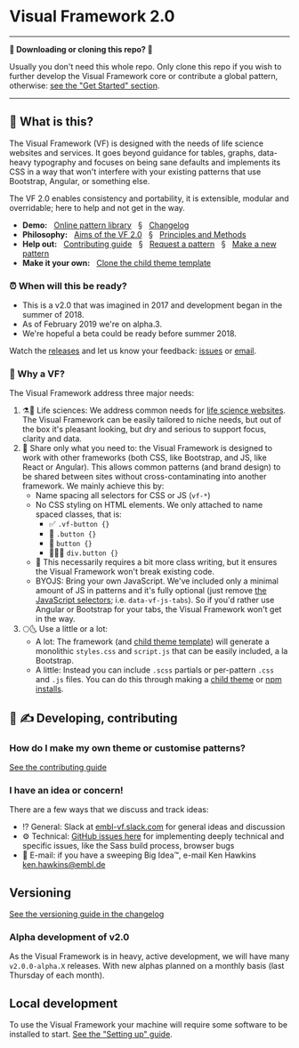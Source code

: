 # Visual Framework 2.0

---

**👋 Downloading or cloning this repo? 🛑**

Usually you don't need this whole repo. Only clone this repo if you wish to further develop the Visual Framework core or contribute a global pattern, otherwise: [see the "Get Started" section](#get-started).

---

## 🎫 What is this?

The Visual Framework (VF) is designed with the needs of life science websites and services. It goes beyond guidance for tables, graphs, data-heavy typography and focuses on being sane defaults and implements its CSS in a way that won't interfere with your existing patterns that use Bootstrap, Angular, or something else.

The VF 2.0 enables consistency and portability, it is extensible, modular and overridable; here to help and not get in the way.

- **Demo:** &nbsp;
[Online pattern library](https://visual-framework.github.io/vf-core)
&nbsp; § &nbsp; [Changelog](https://github.com/visual-framework/vf-core/blob/develop/docs/changelog/index.md)
- **Philosophy:** &nbsp;
[Aims of the VF 2.0](https://blogs.embl.org/communications/2018/09/12/faster-scientific-websites-through-reusability/)
&nbsp; § &nbsp; [Principles and Methods](https://dev.beta.embl.org/guidelines/visual-framework/principles-methods/)
- **Help out:** &nbsp;
[Contributing guide](https://github.com/visual-framework/vf-core/blob/develop/CONTRIBUTING.md)
&nbsp; § &nbsp; [Request a pattern](https://github.com/visual-framework/vf-core/issues/new?template=new-pattern-request.md)
&nbsp; § &nbsp; [Make a new pattern](https://visual-framework.github.io/vf-core/docs/guidelines.html)
- **Make it your own:** &nbsp;
[Clone the child theme template](https://github.com/khawkins98/vf-child-playground)

### ⏰ When will this be ready?

- This is a v2.0 that was imagined in 2017 and development began in the summer of 2018.
- As of February 2019 we're on alpha.3.
- We're hopeful a beta could be ready before summer 2018.

Watch the [releases](https://github.com/visual-framework/vf-core/releases) and let us know your feedback: [issues](https://github.com/visual-framework/vf-core/issues) or [email](mailto:ken.hawkins@embl.de).

### 🤔 Why a VF?

The Visual Framework address three major needs:

1. ⚗️🌳 Life sciences: We address common needs for [life science websites](https://www.ebi.ac.uk/services). The Visual Framework can be easily tailored to niche needs, but out of the box it's pleasant looking, but dry and serious to support focus, clarity and data.
1. 🏰 Share only what you need to: the Visual Framework is designed to work with other frameworks (both CSS, like Bootstrap, and JS, like React or Angular). This allows common patterns (and brand design) to be shared between sites without cross-contaminating into another framework. We mainly achieve this by:
   - Name spacing all selectors for CSS or JS (`vf-*`)
   - No CSS styling on HTML elements. We only attached to name spaced classes, that is:
      - ✅ `.vf-button {}`
      - 🚫 `.button {}`
      - 🚫 `button {}`
      - 🚫🙊🙉 `div.button {}`
   - 🖕 This necessarily requires a bit more class writing, but it ensures the Visual Framework won't break existing code.
   - BYOJS: Bring your own JavaScript. We've included only a minimal amount of JS in patterns and it's fully optional (just remove [the JavaScript selectors](https://github.com/visual-framework/vf-core/issues/115#issuecomment-455524131); i.e. `data-vf-js-tabs`). So if you'd rather use Angular or Bootstrap for your tabs, the Visual Framework won't get in the way.
1. 🌕🌜 Use a little or a lot:
   - A lot: The framework (and [child theme template](https://github.com/khawkins98/vf-child-playground)) will generate a monolithic `styles.css` and `script.js` that can be easily included, a la Bootstrap.
   - A little: Instead you can include `.scss` partials or per-pattern `.css` and `.js` files. You can do this through making a [child theme](https://github.com/khawkins98/vf-child-playground) or [npm installs](https://www.npmjs.com/org/visual-framework).

## 🚧 ✍ Developing, contributing

### How do I make my own theme or customise patterns?

[See the contributing guide](https://github.com/visual-framework/vf-core/blob/develop/docs)

### I have an idea or concern!

There are a few ways that we discuss and track ideas:

- ⁉ General: Slack at [embl-vf.slack.com](https://embl-vf.slack.com/messages) for general ideas and discussion
- ⚙️ Technical: [GitHub issues here](https://github.com/visual-framework/vf-ebi/issues) for implementing deeply technical and specific issues, like the Sass build process, browser bugs
- 🏢 E-mail: if you have a sweeping Big Idea™️, e-mail Ken Hawkins <ken.hawkins@embl.de>

## Versioning

[See the versioning guide in the changelog](https://github.com/visual-framework/vf-core/blob/develop/docs/changelog)

### Alpha development of v2.0

As the Visual Framework is in heavy, active development, we will have many `v2.0.0-alpha.X` releases. With new alphas planned on a monthly basis (last Thursday of each month).

## Local development

To use the Visual Framework your machine will require some software to be installed to start. [See the "Setting up" guide](https://github.com/visual-framework/vf-core/blob/develop/docs/contributing/setting-up.njk).
